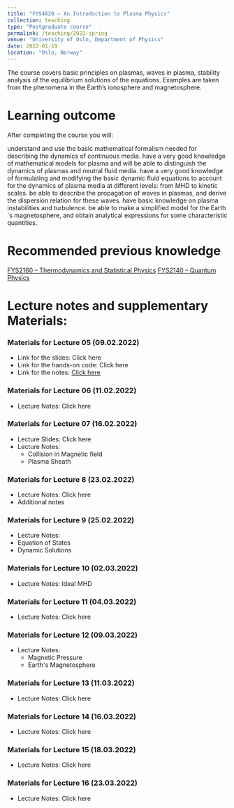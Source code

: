 ```yaml
---
title: "FYS4620 – An Introduction to Plasma Physics"
collection: teaching
type: "Postgraduate course"
permalink: /teaching/2022-spring
venue: "University of Oslo, Department of Physics"
date: 2022-01-19
location: "Oslo, Norway"
---
```


The course covers basic principles on plasmas, waves in plasma, stability analysis of the equilibrium solutions of the equations. Examples are taken from the phenomena in the Earth’s ionosphere and magnetosphere.

Learning outcome
=======
After completing the course you will:

understand and use the basic mathematical formalism needed for describing the dynamics of continuous media.
have a very good knowledge of mathematical models for plasma and will be able to distinguish the dynamics of plasmas and neutral fluid media.
have a very good knowledge of formulating and modifying the basic dynamic fluid equations to account for the dynamics of plasma media at different levels: from MHD to kinetic scales.
be able to describe the propagation of waves in plasmas, and derive the dispersion relation for these waves.
have basic knowledge on plasma instabilities and turbulence.
be able to make a simplified model for the Earth´s magnetosphere, and obtain analytical expressions for some characteristic quantities.

Recommended previous knowledge
======
[FYS2160 – Thermodynamics and Statistical Physics](https://www.uio.no/studier/emner/matnat/fys/FYS2160/index-eng.html)
[FYS2140 – Quantum Physics](https://www.uio.no/studier/emner/matnat/fys/FYS2140/index-eng.html)

Lecture notes and supplementary Materials:
======
### Materials for Lecture 05 (09.02.2022)
* Link for the slides: Click here
* Link for the hands-on code: Click here
* Link for the notes: [Click here](/files/teaching/Lec05_notes.pdf)

### Materials for Lecture 06 (11.02.2022)
* Lecture Notes: Click here

### Materials for Lecture 07 (16.02.2022)
* Lecture Slides: Click here
* Lecture Notes: 
  * Collision in Magnetic field
  * Plasma Sheath

### Materials for Lecture 8 (23.02.2022)
* Lecture Notes: Click here
* Additional notes

### Materials for Lecture 9 (25.02.2022)
* Lecture Notes: 
 * Equation of States
 * Dynamic Solutions

### Materials for Lecture 10 (02.03.2022)
* Lecture Notes: Ideal MHD

### Materials for Lecture 11 (04.03.2022)
* Lecture Notes: Click here

### Materials for Lecture 12 (09.03.2022)
* Lecture Notes:
  * Magnetic Pressure
  * Earth's Magnetosphere

### Materials for Lecture 13 (11.03.2022)
* Lecture Notes: Click here

### Materials for Lecture 14 (16.03.2022)
* Lecture Notes: Click here

### Materials for Lecture 15 (18.03.2022)
* Lecture Notes: Click here

### Materials for Lecture 16 (23.03.2022)
* Lecture Notes: Click here
